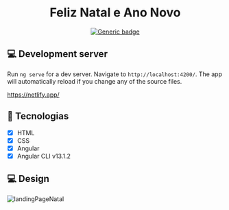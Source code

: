 
<div align="center">
  
# Feliz Natal e Ano Novo 
  
[![Generic badge](https://img.shields.io/badge/Made%20by-Lucas%20Pascoal-purple.svg)](https://shields.io/)  

</div>

## :computer: Development server

Run `ng serve` for a dev server. Navigate to `http://localhost:4200/`. The app will automatically reload if you change any of the source files.

https://netlify.app/

## :rocket: Tecnologias
- [x] HTML
- [x] CSS
- [x] Angular
- [x] Angular CLI v13.1.2

## :computer: Design
![landingPageNatal](https://user-images.githubusercontent.com/66574231/147569023-b9bb695a-f04d-4e74-82ab-e23ba1173868.png)



